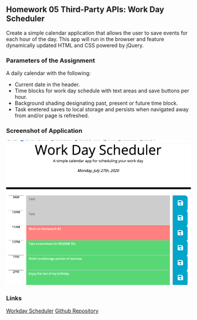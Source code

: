 ## Homework 05 Third-Party APIs: Work Day Scheduler

Create a simple calendar application that allows the user to save events for each hour of the day. This app will run in the browser and feature dynamically updated HTML and CSS powered by jQuery.

### Parameters of the Assignment

A daily calendar with the following:
- Current date in the header.
- Time blocks for work day schedule with text areas and save buttons per hour.
- Background shading designating past, present or future time block.
- Task enetered saves to local storage and persists when navigated away from and/or page is refreshed.

### Screenshot of Application

![Workday Scheduler](Assets/Workday-Scheduler-ScreenShot.png)

### Links
[Workday Scheduler](https://)
[Github Repository]()

